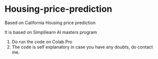 # Housing-price-prediction
Based on California Housing price prediction 

It is based on Simplilearn AI masters program 
1. Do run the code on Colab Pro 
2. The code is self explanatory in case you have any doubts, do contact me. 
